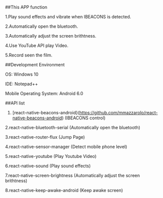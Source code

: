 ##This APP function

 1.Play sound effects and vibrate when IBEACONS is detected.
 
 2.Automatically open the bluetooth.
 
 3.Automatically adjust the screen brithtness.
 
 4.Use YouTube API play Video.
 
 5.Record seen the film.
 
##Development Environment

 OS: Windows 10
 
 IDE: Notepad++
 
 Mobile Operating System: Android 6.0
 
##API list
 1. [react-native-beacons-android}(https://github.com/mmazzarolo/react-native-beacons-android) (IBEACONS control)
 
 2.react-native-bluetooth-serial (Automatically open the bluetooth)
 
 3.react-native-router-flux (Jump Page)
 
 4.react-native-sensor-manager (Detect mobile phone level)
 
 5.react-native-youtube (Play Youtube Video)
 
 6.react-native-sound (Play sound effects)
 
 7.react-native-screen-brightness (Automatically adjust the screen brithtness)
 
 8.react-native-keep-awake-android (Keep awake screen)